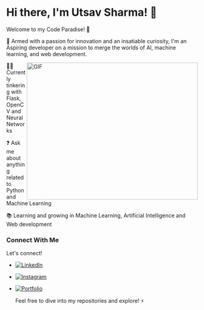   # Hi there, I'm Utsav Sharma! 👋
  Welcome to my Code Paradise! 🚀   
  

  🌟 Armed with a passion for innovation and an insatiable curiosity, I'm an Aspiring developer on a mission to merge the worlds of AI, machine learning, and web development.
  
  <img align="right" alt="GIF" src="https://media4.giphy.com/media/qgQUggAC3Pfv687qPC/giphy.gif" width="450" height="360" />
  
  👨‍💻 Currently tinkering with Flask, OpenCV and Neural Networks <br>

  ❓  Ask me about anything related to Python and Machine Learning <br>
  
  📚 Learning and growing in Machine Learning, Artificial Intelligence and Web development  <br>
  


  ### Connect With Me
  Let's connect!
  - [![LinkedIn](https://img.shields.io/badge/LinkedIn-Profile-blue?style=flat&logo=LinkedIn&logoColor=white&color=2867B2)](https://www.linkedin.com/in/utsav-sharma-680aa124a/)
- [![Instagram](https://img.shields.io/badge/Instagram-Profile-blue?style=flat&logo=Instagram&logoColor=white&color=E4405F)](https://www.instagram.com/ishu27sharma/)
- [![Portfolio](https://img.shields.io/badge/Portfolio-Website-blue?style=flat&logo=PortfolioIcon&logoColor=white&color=9B59B6)](https://utsavsharma-portfolio.netlify.app/)


  Feel free to dive into my repositories and explore! ⚡️



